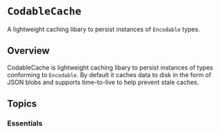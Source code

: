 # ``CodableCache``

A lightweight caching libary to persist instances of `Encodable` types.

## Overview

CodableCache is lightweight caching libary to persist instances of types conforming to `Encodable`. By default it caches data to disk in the form of JSON blobs and supports time-to-live to help prevent stale caches.

## Topics

### Essentials
